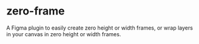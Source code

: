 # zero-frame
A Figma plugin to easily create zero height or width frames, or wrap layers in your canvas in zero height or width frames.
